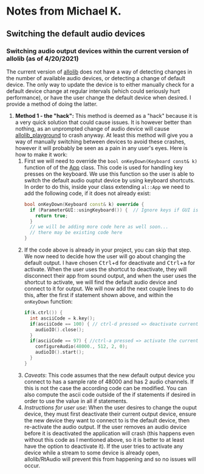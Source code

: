 # Notes from Michael K.


## Switching the default audio devices

### Switching audio output devices within the current version of allolib (as of 4/20/2021)
The current version of [allolib](https://github.com/AlloSphere-Research-Group/allolib) does not have a way of detecting changes in the number of available audio devices, or detecting a change of default device.  The only way to update the device is to either manually check for a default device change at regular intervals (which could seriously hurt performance), or have the user change the default device when desired.  I provide a method of doing the latter.

1. **Method 1 - the "hack":**
This method is deemed as a "hack" because it is a very quick solution that could cause issues.  It is however better than nothing, as an unprompted change of audio device will cause [allolib_playground](https://github.com/allolib-s21/allolib_playground) to crash anyway.  At least this method will give you a way of manually switching between devices to avoid these crashes, however it will probably be seen as a pain in any user's eyes.  Here is how to make it work:
   1. First we will need to override the `bool onKeyDown(Keyboard const& k)` function of of the [App](https://allosphere-research-group.github.io/allolib-doc/classal_1_1_app.html) class.  This code is used for handling key presses on the keyboard.  We use this function so the user is able to switch the default audio ouptut device by using keyboard shortcuts.  In order to do this, inside your class extending `al::App` we need to add the following code, if it does not already exist:
      ```cpp
      bool onKeyDown(Keyboard const& k) override {
        if (ParameterGUI::usingKeyboard()) {  // Ignore keys if GUI is using them
          return true;
        }
        // we will be adding more code here as well soon...
        // there may be existing code here
      }
      ```
   2. If the code above is already in your project, you can skip that step.  We now need to decide how the user will go about changing the default output.  I have chosen <kbd>Ctrl</kbd>+<kbd>d</kbd> for deactivate and <kbd>Ctrl</kbd>+<kbd>a</kbd> for activate.  When the user uses the shortcut to deactivate, they will disconnect their app from sound output, and when the user uses the shortcut to activate, we will find the default audio device and connect to it for output.  We will now add the next couple lines to do this, after the first if statement shown above, and within the `onKeyDown` function:
      ```cpp
      if(k.ctrl()) {
        int asciiCode = k.key();
        if(asciiCode == 100) { // ctrl-d pressed => deactivate current output device
          audioIO().close();
        }
        if(asciiCode == 97) { //ctrl-a pressed => activate the current default output device
          configureAudio(48000., 512, 2, 0);
          audioIO().start();
        }
      }
      ```
   3. *Caveats*: This code assumes that the new default output device you connect to has a sample rate of 48000 and has 2 audio channels.  If this is not the case the according code can be modified.  You can also compute the ascii code outside of the if statements if desired in order to use the value in all if statements.
   4. *Instructions for user use*:  When the user desires to change the ouput device, they must first deactivate their current output device, ensure the new device they want to connect to is the default device, then re-activate the audio output.  If the user removes an audio device before it is deactivated the application will crash (this happens even without this code as I mentioned above, so it is better to at least have the option to deactivate it).  If the user tries to activate any device while a stream to some device is already open, allolib/RtAudio will prevent this from happening and so no issues will occur.

